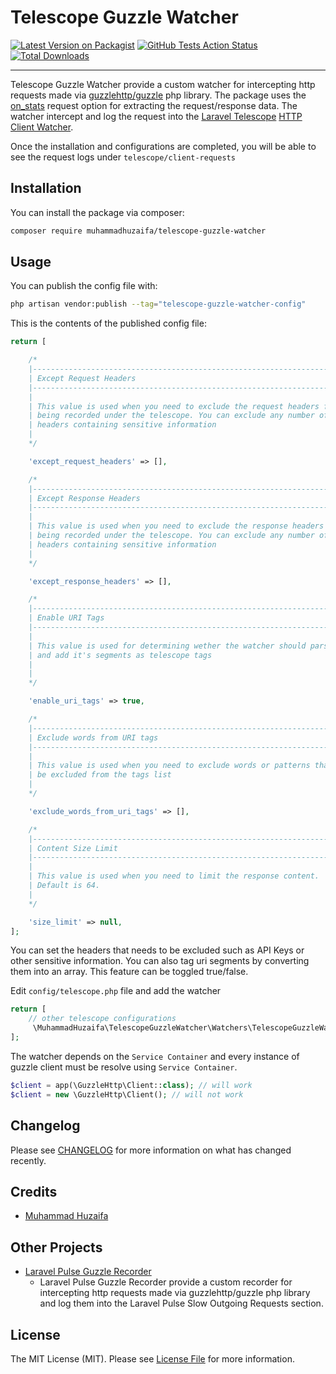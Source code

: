 # Telescope Guzzle Watcher

[![Latest Version on Packagist](https://img.shields.io/packagist/v/muhammadhuzaifa/telescope-guzzle-watcher.svg?style=flat-square)](https://packagist.org/packages/muhammadhuzaifa/telescope-guzzle-watcher)
[![GitHub Tests Action Status](https://img.shields.io/github/actions/workflow/status/huzaifaarain/telescope-guzzle-watcher/run-tests.yml?branch=main&label=tests&style=flat-square)](https://github.com/huzaifaarain/telescope-guzzle-watcher/actions?query=workflow%3Arun-tests+branch%3Amain)
[![Total Downloads](https://img.shields.io/packagist/dt/muhammadhuzaifa/telescope-guzzle-watcher.svg?style=flat-square)](https://packagist.org/packages/muhammadhuzaifa/telescope-guzzle-watcher)

---

Telescope Guzzle Watcher provide a custom watcher for intercepting http requests made via [guzzlehttp/guzzle](https://github.com/guzzle/guzzle) php library. The package uses the [on_stats](https://docs.guzzlephp.org/en/stable/request-options.html#on-stats) request option for extracting the request/response data. The watcher intercept and log the request into the [Laravel Telescope](https://laravel.com/docs/telescope) [HTTP Client Watcher](https://laravel.com/docs/telescope#http-client-watcher).

Once the installation and configurations are completed, you will be able to see the request logs under `telescope/client-requests`

## Installation

You can install the package via composer:

```bash
composer require muhammadhuzaifa/telescope-guzzle-watcher
```

## Usage

You can publish the config file with:

```bash
php artisan vendor:publish --tag="telescope-guzzle-watcher-config"
```

This is the contents of the published config file:

```php
return [

    /*
    |--------------------------------------------------------------------------
    | Except Request Headers
    |--------------------------------------------------------------------------
    |
    | This value is used when you need to exclude the request headers from
    | being recorded under the telescope. You can exclude any number of
    | headers containing sensitive information
    |
    */

    'except_request_headers' => [],

    /*
    |--------------------------------------------------------------------------
    | Except Response Headers
    |--------------------------------------------------------------------------
    |
    | This value is used when you need to exclude the response headers from
    | being recorded under the telescope. You can exclude any number of
    | headers containing sensitive information
    |
    */

    'except_response_headers' => [],

    /*
    |--------------------------------------------------------------------------
    | Enable URI Tags
    |--------------------------------------------------------------------------
    |
    | This value is used for determining wether the watcher should parse the url
    | and add it's segments as telescope tags
    |
    |
    */

    'enable_uri_tags' => true,

    /*
    |--------------------------------------------------------------------------
    | Exclude words from URI tags
    |--------------------------------------------------------------------------
    |
    | This value is used when you need to exclude words or patterns that should
    | be excluded from the tags list
    |
    */

    'exclude_words_from_uri_tags' => [],

    /*
    |--------------------------------------------------------------------------
    | Content Size Limit
    |--------------------------------------------------------------------------
    |
    | This value is used when you need to limit the response content.
    | Default is 64.
    |
    */

    'size_limit' => null,
];
```

You can set the headers that needs to be excluded such as API Keys or other sensitive information. You can also tag uri segments by converting them into an array. This feature can be toggled true/false.

Edit `config/telescope.php` file and add the watcher

```php
return [
    // other telescope configurations
     \MuhammadHuzaifa\TelescopeGuzzleWatcher\Watchers\TelescopeGuzzleWatcher::class,
];
```

The watcher depends on the `Service Container` and every instance of guzzle client must be resolve using `Service Container`.

```php
$client = app(\GuzzleHttp\Client::class); // will work
$client = new \GuzzleHttp\Client(); // will not work
```

## Changelog

Please see [CHANGELOG](CHANGELOG.md) for more information on what has changed recently.

## Credits

- [Muhammad Huzaifa](https://muhammadhuzaifa.pro)

## Other Projects

- [Laravel Pulse Guzzle Recorder](https://packagist.org/packages/muhammadhuzaifa/laravel-pulse-guzzle-recorder)
    - Laravel Pulse Guzzle Recorder provide a custom recorder for intercepting http requests made via guzzlehttp/guzzle php library and log them into the Laravel Pulse Slow Outgoing Requests section.

## License

The MIT License (MIT). Please see [License File](LICENSE.md) for more information.
